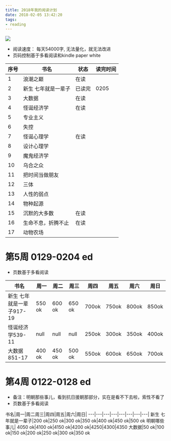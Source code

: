 ```yaml
---
title: 2018年我的阅读计划
date: 2018-02-05 13:42:20
tags:
- reading
---
```


![](http://p3alsaatj.bkt.clouddn.com/20180205175335_cuPtzB_Girl-Reading-Book.jpeg)

- 阅读速度： 每天54000字, 无法量化，就无法改进
- 页码控制基于多看阅读和kindle paper white


序号 | 书名 | 状态 | 读完时间
---|---|---|---
1 | 浪潮之巅 | 在读 | 
2 | 新生 七年就是一辈子 | 已读完 | 0205
3 | 大数据 | 在读 | 
4 | 怪诞经济学| 在读 | 
5 | 专业主义| | 
6 | 失控| | 
7 | 怪诞心理学| 在读 | 
8 | 设计心理学| | 
9 | 魔鬼经济学| | 
10 | 乌合之众| | 
11 | 把时间当做朋友| | 
12 | 三体| | 
13 | 人性的弱点| | 
14 | 物种起源| | 
15 | 沉默的大多数 | 在读 | 
16 | 生命不息，折腾不止 | 在读 | 
17 | 动物农场 | | 



# 第5周 0129-0204 ed
- 页数基于多看阅读

书名|周一|周二|周三|周四|周五|周六|周日
---|---|---|---|---|---|---|---
新生 七年就是一辈子917-19 | 550 ok | 600 ok | 650 ok | 700ok | 750ok | 800ok | 850ok
怪诞经济学539-11 | null | null | null | 250ok | 300ok | 350ok | 400ok
大数据851-17 | 400 ok | 450 ok | 500 ok | 550ok | 600ok | 650ok | 700ok


# 第4周 0122-0128 ed
- 备注：明朝那些事儿，看到抗日援朝那部分，实在是看不下去啦，索性不看了
- 页数基于多看阅读

书名|周一|周二周三|周四|周五|周六|周日|
---|---|---|---|---|---|---|---|
新生 七年就是一辈子|200 ok|250 ok|300 ok|350 ok|400 ok|450 ok|500 ok
明朝哪些事儿| 4050 ok|4100 ok|4150 ok|4200 ok|4250|4300|4350
大数据|50 ok|100 ok|150 ok|200 ok|250 ok|300 ok|350 ok